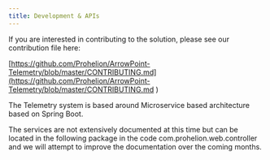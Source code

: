 ```yaml
---
title: Development & APIs
---
```


If you are interested in contributing to the solution, please see our contribution file here:

[https://github.com/Prohelion/ArrowPoint-Telemetry/blob/master/CONTRIBUTING.md](https://github.com/Prohelion/ArrowPoint-Telemetry/blob/master/CONTRIBUTING.md
)

The Telemetry system is based around Microservice based architecture based on Spring Boot.

The services are not extensively documented at this time but can be located in the following package in the code com.prohelion.web.controller and we will attempt to improve the documentation over the coming months.